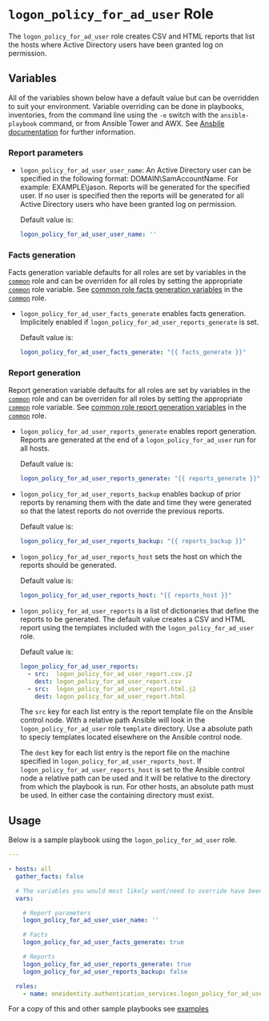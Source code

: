 # `logon_policy_for_ad_user` Role

The `logon_policy_for_ad_user` role creates CSV and HTML reports that list the hosts where Active Directory users have been granted log on permission.

## Variables

All of the variables shown below have a default value but can be overridden to suit your environment.  Variable overriding can be done in playbooks, inventories, from the command line using the `-e` switch with the `ansible-playbook` command, or from Ansible Tower and AWX.  See [Ansbile documentation](https://docs.ansible.com/ansible/latest/user_guide/playbooks_variables.html) for further information.

### Report parameters

* `logon_policy_for_ad_user_user_name`: An Active Directory user can be specified in the following format: DOMAIN\SamAccountName.  For example: EXAMPLE\jason.  Reports will be generated for the specified user.  If no user is specified then the reports will be generated for all Active Directory users who have been granted log on permission.

    Default value is:
    ```yaml
    logon_policy_for_ad_user_user_name: ''
    ```

### Facts generation

Facts generation variable defaults for all roles are set by variables in the [`common`](../common/README.md) role and can be overriden for all roles by setting the appropriate [`common`](../common/README.md) role variable.  See [common role facts generation variables](../common/README.md#facts-generation) in the [`common`](../common/README.md) role.

* `logon_policy_for_ad_user_facts_generate` enables facts generation.  Implicitely enabled if `logon_policy_for_ad_user_reports_generate` is set.

    Default value is:
    ```yaml
    logon_policy_for_ad_user_facts_generate: "{{ facts_generate }}"
    ```

### Report generation

Report generation variable defaults for all roles are set by variables in the [`common`](../common/README.md) role and can be overriden for all roles by setting the appropriate [`common`](../common/README.md) role variable.  See [common role report generation variables](../common/README.md#report-generation) in the [`common`](../common/README.md) role.

* `logon_policy_for_ad_user_reports_generate` enables report generation.  Reports are generated at the end of a `logon_policy_for_ad_user` run for all hosts.

    Default value is: 
    ```yaml
    logon_policy_for_ad_user_reports_generate: "{{ reports_generate }}"
    ```

* `logon_policy_for_ad_user_reports_backup` enables backup of prior reports by renaming them with the date and time they were generated so that the latest reports do not override the previous reports.

    Default value is: 
    ```yaml
    logon_policy_for_ad_user_reports_backup: "{{ reports_backup }}"

    ```

* `logon_policy_for_ad_user_reports_host` sets the host on which the reports should be generated.

    Default value is: 
    ```yaml
    logon_policy_for_ad_user_reports_host: "{{ reports_host }}"
    ```

* `logon_policy_for_ad_user_reports` is a list of dictionaries that define the reports to be generated.  The default value creates a CSV and HTML report using the templates included with the `logon_policy_for_ad_user` role.

  Default value is:
    ```yaml
    logon_policy_for_ad_user_reports:
      - src:  logon_policy_for_ad_user_report.csv.j2
        dest: logon_policy_for_ad_user_report.csv
      - src:  logon_policy_for_ad_user_report.html.j2
        dest: logon_policy_for_ad_user_report.html
    ```

  The `src` key for each list entry is the report template file on the Ansible control node.  With a relative path Ansible will look in the `logon_policy_for_ad_user` role `template` directory.  Use a absolute path to speciy templates located elsewhere on the Ansible control node.

  The `dest` key for each list entry is the report file on the machine specified in `logon_policy_for_ad_user_reports_host`.  If `logon_policy_for_ad_user_reports_host` is set to the Ansible control node a relative path can be used and it will be relative to the directory from which the playbook is run.  For other hosts, an absolute path must be used.  In either case the containing directory must exist.

## Usage

Below is a sample playbook using the `logon_policy_for_ad_user` role.

```yaml
---

- hosts: all
  gather_facts: false

  # The variables you would most likely want/need to override have been included
  vars:

    # Report parameters
    logon_policy_for_ad_user_user_name: ''

    # Facts
    logon_policy_for_ad_user_facts_generate: true

    # Reports
    logon_policy_for_ad_user_reports_generate: true
    logon_policy_for_ad_user_reports_backup: false

  roles:
    - name: oneidentity.authentication_services.logon_policy_for_ad_user
```

For a copy of this and other sample playbooks see [examples](../../examples/README.md)
